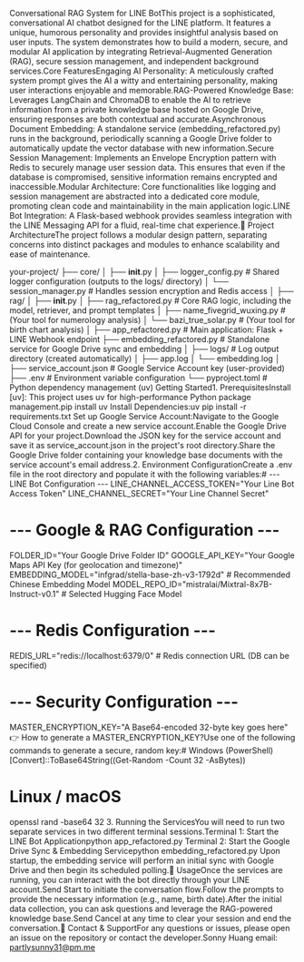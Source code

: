 Conversational RAG System for LINE BotThis project is a sophisticated, conversational AI chatbot designed for the LINE platform. It features a unique, humorous personality and provides insightful analysis based on user inputs. The system demonstrates how to build a modern, secure, and modular AI application by integrating Retrieval-Augmented Generation (RAG), secure session management, and independent background services.Core FeaturesEngaging AI Personality: A meticulously crafted system prompt gives the AI a witty and entertaining personality, making user interactions enjoyable and memorable.RAG-Powered Knowledge Base: Leverages LangChain and ChromaDB to enable the AI to retrieve information from a private knowledge base hosted on Google Drive, ensuring responses are both contextual and accurate.Asynchronous Document Embedding: A standalone service (embedding_refactored.py) runs in the background, periodically scanning a Google Drive folder to automatically update the vector database with new information.Secure Session Management: Implements an Envelope Encryption pattern with Redis to securely manage user session data. This ensures that even if the database is compromised, sensitive information remains encrypted and inaccessible.Modular Architecture: Core functionalities like logging and session management are abstracted into a dedicated core module, promoting clean code and maintainability in the main application logic.LINE Bot Integration: A Flask-based webhook provides seamless integration with the LINE Messaging API for a fluid, real-time chat experience.📁 Project ArchitectureThe project follows a modular design pattern, separating concerns into distinct packages and modules to enhance scalability and ease of maintenance.

your-project/
├── core/
│   ├── __init__.py
│   ├── logger_config.py      # Shared logger configuration (outputs to the logs/ directory)
│   └── session_manager.py    # Handles session encryption and Redis access
│
├── rag/
│   ├── __init__.py
│   ├── rag_refactored.py       # Core RAG logic, including the model, retriever, and prompt templates
│   ├── name_fivegrid_wuxing.py # (Your tool for numerology analysis)
│   └── bazi_true_solar.py      # (Your tool for birth chart analysis)
│
├── app_refactored.py         # Main application: Flask + LINE Webhook endpoint
├── embedding_refactored.py   # Standalone service for Google Drive sync and embedding
│
├── logs/                     # Log output directory (created automatically)
│   ├── app.log
│   └── embedding.log
│
├── service_account.json      # Google Service Account key (user-provided)
├── .env                      # Environment variable configuration
└── pyproject.toml            # Python dependency management (uv)
Getting Started1. PrerequisitesInstall [uv]: This project uses uv for high-performance Python package management.pip install uv
Install Dependencies:uv pip install -r requirements.txt
Set up Google Service Account:Navigate to the Google Cloud Console and create a new service account.Enable the Google Drive API for your project.Download the JSON key for the service account and save it as service_account.json in the project's root directory.Share the Google Drive folder containing your knowledge base documents with the service account's email address.2. Environment ConfigurationCreate a .env file in the root directory and populate it with the following variables:# --- LINE Bot Configuration ---
LINE_CHANNEL_ACCESS_TOKEN="Your Line Bot Access Token"
LINE_CHANNEL_SECRET="Your Line Channel Secret"

# --- Google & RAG Configuration ---
FOLDER_ID="Your Google Drive Folder ID"
GOOGLE_API_KEY="Your Google Maps API Key (for geolocation and timezone)"
EMBEDDING_MODEL="infgrad/stella-base-zh-v3-1792d" # Recommended Chinese Embedding Model
MODEL_REPO_ID="mistralai/Mixtral-8x7B-Instruct-v0.1" # Selected Hugging Face Model

# --- Redis Configuration ---
REDIS_URL="redis://localhost:6379/0" # Redis connection URL (DB can be specified)

# --- Security Configuration ---
MASTER_ENCRYPTION_KEY="A Base64-encoded 32-byte key goes here"
👉 How to generate a MASTER_ENCRYPTION_KEY?Use one of the following commands to generate a secure, random key:# Windows (PowerShell)
[Convert]::ToBase64String((Get-Random -Count 32 -AsBytes))

# Linux / macOS
openssl rand -base64 32
3. Running the ServicesYou will need to run two separate services in two different terminal sessions.Terminal 1: Start the LINE Bot Applicationpython app_refactored.py
Terminal 2: Start the Google Drive Sync & Embedding Servicepython embedding_refactored.py
Upon startup, the embedding service will perform an initial sync with Google Drive and then begin its scheduled polling.📄 UsageOnce the services are running, you can interact with the bot directly through your LINE account.Send Start to initiate the conversation flow.Follow the prompts to provide the necessary information (e.g., name, birth date).After the initial data collection, you can ask questions and leverage the RAG-powered knowledge base.Send Cancel at any time to clear your session and end the conversation.🙌 Contact & SupportFor any questions or issues, please open an issue on the repository or contact the developer.Sonny Huang
email: partlysunny31@pm.me
